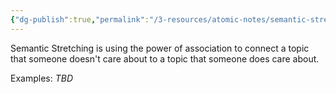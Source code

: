 ```yaml
---
{"dg-publish":true,"permalink":"/3-resources/atomic-notes/semantic-stretching/","tags":["☢️"],"updated":"2025-10-18T21:23:28.312-07:00"}
---
```


Semantic Stretching is using the power of association to connect a topic that someone doesn't care about to a topic that someone does care about.

Examples:
*TBD*